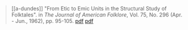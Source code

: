 > [[a-dundes]] "From Etic to Emic Units in the Structural Study of Folktales". in *The Journal of American Folklore*, Vol. 75, No. 296 (Apr. - Jun., 1962), pp. 95-105. [pdf](a-dundes1962.pdf) [pdf](https://www.jstor.org/stable/538171)